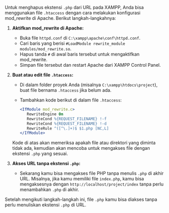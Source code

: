 Untuk menghapus ekstensi `.php` dari URL pada XAMPP, Anda bisa menggunakan file `.htaccess` dengan cara melakukan konfigurasi mod_rewrite di Apache. Berikut langkah-langkahnya:

1. **Aktifkan mod_rewrite di Apache:**
   - Buka file `httpd.conf` di `C:\xampp\apache\conf\httpd.conf`.
   - Cari baris yang berisi `#LoadModule rewrite_module modules/mod_rewrite.so`.
   - Hapus tanda `#` di awal baris tersebut untuk mengaktifkan mod_rewrite.
   - Simpan file tersebut dan restart Apache dari XAMPP Control Panel.

2. **Buat atau edit file `.htaccess`:**
   - Di dalam folder proyek Anda (misalnya `C:\xampp\htdocs\project`), buat file bernama `.htaccess` jika belum ada.
   - Tambahkan kode berikut di dalam file `.htaccess`:

     ```apache
     <IfModule mod_rewrite.c>
        RewriteEngine On
        RewriteCond %{REQUEST_FILENAME} !-f
        RewriteCond %{REQUEST_FILENAME} !-d
        RewriteRule ^([^\.]+)$ $1.php [NC,L]
     </IfModule>
     ```

   Kode di atas akan memeriksa apakah file atau direktori yang diminta tidak ada, kemudian akan mencoba untuk mengakses file dengan ekstensi `.php` yang sesuai.

3. **Akses URL tanpa ekstensi `.php`:**
   - Sekarang kamu bisa mengakses file PHP tanpa menulis `.php` di akhir URL. Misalnya, jika kamu memiliki file `index.php`, kamu bisa mengaksesnya dengan `http://localhost/project/index` tanpa perlu menambahkan `.php` di akhir.

Setelah mengikuti langkah-langkah ini, file `.php` kamu bisa diakses tanpa perlu menuliskan ekstensi `.php` di URL.
